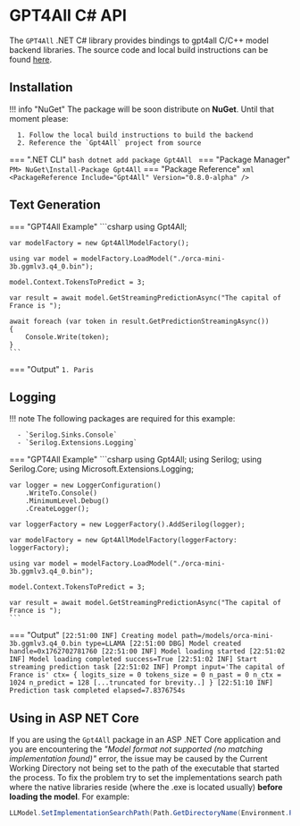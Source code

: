 # GPT4All C# API
The `GPT4All` .NET C# library provides bindings to gpt4all C/C++ model backend libraries.
The source code and local build instructions can be found [here](https://github.com/nomic-ai/gpt4all/tree/main/gpt4all-bindings/csharp).


## Installation

!!! info "NuGet"
	The package will be soon distribute on **NuGet**. Until that moment please: 
	
	  1. Follow the local build instructions to build the backend
	  2. Reference the `Gpt4All` project from source

=== ".NET CLI"
	```bash
	dotnet add package Gpt4All
	```
=== "Package Manager"
	```
	PM> NuGet\Install-Package Gpt4All
	```
=== "Package Reference"
    ```xml
	<PackageReference Include="Gpt4All" Version="0.8.0-alpha" />
	```
	
## Text Generation

=== "GPT4All Example"
    ```csharp
	using Gpt4All;
	
	var modelFactory = new Gpt4AllModelFactory();
	
	using var model = modelFactory.LoadModel("./orca-mini-3b.ggmlv3.q4_0.bin");

	model.Context.TokensToPredict = 3;

	var result = await model.GetStreamingPredictionAsync("The capital of France is ");

	await foreach (var token in result.GetPredictionStreamingAsync())
	{
		Console.Write(token);
	}
    ```
=== "Output"
    ```
    1. Paris
    ```

## Logging

!!! note
	The following packages are required for this example:
	 
	  - `Serilog.Sinks.Console`
	  - `Serilog.Extensions.Logging`

=== "GPT4All Example"
    ```csharp
	using Gpt4All;
	using Serilog;
	using Serilog.Core;
	using Microsoft.Extensions.Logging;

	var logger = new LoggerConfiguration()
		.WriteTo.Console()
		.MinimumLevel.Debug()
		.CreateLogger();

	var loggerFactory = new LoggerFactory().AddSerilog(logger);

	var modelFactory = new Gpt4AllModelFactory(loggerFactory: loggerFactory);

	using var model = modelFactory.LoadModel("./orca-mini-3b.ggmlv3.q4_0.bin");

	model.Context.TokensToPredict = 3;

	var result = await model.GetStreamingPredictionAsync("The capital of France is ");
    ```
=== "Output"
    ```
    [22:51:00 INF] Creating model path=/models/orca-mini-3b.ggmlv3.q4_0.bin type=LLAMA
	[22:51:00 DBG] Model created handle=0x1762702781760
	[22:51:00 INF] Model loading started
	[22:51:02 INF] Model loading completed success=True
	[22:51:02 INF] Start streaming prediction task
	[22:51:02 INF] Prompt input='The capital of France is' ctx=
			{
				logits_size = 0
				tokens_size = 0
				n_past = 0
				n_ctx = 1024
				n_predict = 128
				[...truncated for brevity..]
			}
	[22:51:10 INF] Prediction task completed elapsed=7.8376754s
    ```

## Using in ASP NET Core
If you are using the `Gpt4All` package in an ASP .NET Core application and you are encountering the *"Model format not supported (no matching implementation found)"* error, 
the issue may be caused by the Current Working Directory not being set to the path of the executable that started the process. 
To fix the problem try to set the implementations search path where the native libraries reside (where the .exe is located usually) **before loading the model**.
For example:

```csharp
LLModel.SetImplementationSearchPath(Path.GetDirectoryName(Environment.ProcessPath)!);
```